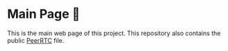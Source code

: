 # Main Page 📄
This is the main web page of this project. This repository also contains the public 
[PeerRTC](https://github.com/PeerRTC/peerrtc.github.io/blob/main/peer-rtc/peer.js) file.
